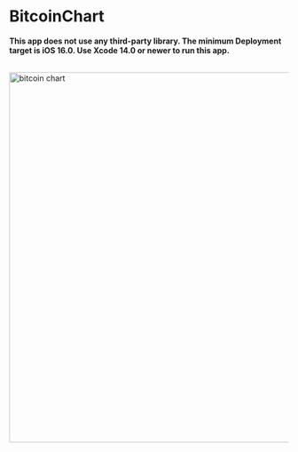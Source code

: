 # BitcoinChart
**This app does not use any third-party library. The minimum Deployment target is iOS 16.0. Use Xcode 14.0 or newer to run this app.**
<br><br>

<img src="https://user-images.githubusercontent.com/33169991/236633775-476c01fc-77bb-4222-a6a4-6dddc3941b6c.png" alt="bitcoin chart" width="667">

